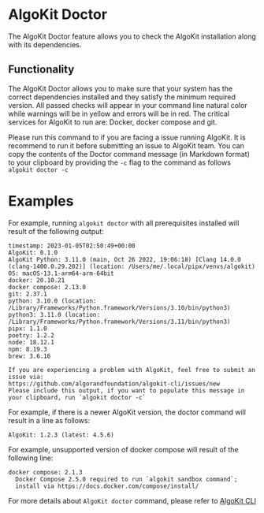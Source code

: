 # AlgoKit Doctor

The AlgoKit Doctor feature allows you to check the AlgoKit installation along with its dependencies.

## Functionality

The AlgoKit Doctor allows you to make sure that your system has the correct dependencies installed and they satisfy the minimum required version. All passed checks will appear in your command line natural color while warnings will be in yellow and errors will be in red. The critical services for AlgoKit to run are: Docker, docker compose and git.

Please run this command to if you are facing a issue running AlgoKit. It is recommend to run it before submitting an issue to AlgoKit team. You can copy the contents of the Doctor command message (in Markdown format) to your clipboard by providing the `-c` flag to the command as follows `algokit doctor -c`

# Examples

For example, running `algokit doctor` with all prerequisites installed will result of the following output:

```
timestamp: 2023-01-05T02:50:49+00:00
AlgoKit: 0.1.0
AlgoKit Python: 3.11.0 (main, Oct 26 2022, 19:06:18) [Clang 14.0.0 (clang-1400.0.29.202)] (location: /Users/me/.local/pipx/venvs/algokit)
OS: macOS-13.1-arm64-arm-64bit
docker: 20.10.21
docker compose: 2.13.0
git: 2.37.1
python: 3.10.0 (location: /Library/Frameworks/Python.framework/Versions/3.10/bin/python3)
python3: 3.11.0 (location: /Library/Frameworks/Python.framework/Versions/3.11/bin/python3)
pipx: 1.1.0
poetry: 1.2.2
node: 18.12.1
npm: 8.19.3
brew: 3.6.16

If you are experiencing a problem with AlgoKit, feel free to submit an issue via:
https://github.com/algorandfoundation/algokit-cli/issues/new
Please include this output, if you want to populate this message in your clipboard, run `algokit doctor -c`
```

For example, if there is a newer AlgoKit version, the doctor command will result in a line as follows:

```
AlgoKit: 1.2.3 (latest: 4.5.6)
```

For example, unsupported version of docker compose will result of the following line:

```
docker compose: 2.1.3
  Docker Compose 2.5.0 required to run `algokit sandbox command`;
  install via https://docs.docker.com/compose/install/
```

For more details about `AlgoKit doctor` command, please refer to [AlgoKit CLI](../cli/index.md#doctor)
